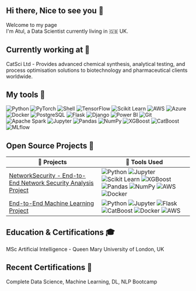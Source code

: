 ## Hi there, Nice to see you 👋

Welcome to my page  
I'm Atul, a Data Scientist currently living in 🇬🇧 UK.

## Currently working at 🏢
CatSci Ltd - Provides advanced chemical synthesis, analytical testing, and process optimisation solutions to biotechnology and pharmaceutical clients worldwide.

## My tools 🔧

![Python](https://img.shields.io/badge/-Python-3776AB?style=flat-square&logo=python&logoColor=white)
![PyTorch](https://img.shields.io/badge/-PyTorch-EE4C2C?style=flat-square&logo=pytorch&logoColor=white)
![Shell](https://img.shields.io/badge/-Shell-89e051?style=flat-square&logo=gnu-bash&logoColor=white)
![TensorFlow](https://img.shields.io/badge/-TensorFlow-FF6F00?style=flat-square&logo=tensorflow&logoColor=white)
![Scikit Learn](https://img.shields.io/badge/-Scikit_Learn-F7931E?style=flat-square&logo=scikit-learn&logoColor=white)
![AWS](https://img.shields.io/badge/-AWS-232F3E?style=flat-square&logo=amazon-aws&logoColor=white)
![Azure](https://img.shields.io/badge/-Azure-0078D4?style=flat-square&logo=microsoft-azure&logoColor=white)
![Docker](https://img.shields.io/badge/-Docker-46a2f1?style=flat-square&logo=docker&logoColor=white)
![PostgreSQL](https://img.shields.io/badge/-PostgreSQL-336791?style=flat-square&logo=postgresql&logoColor=white)
![Flask](https://img.shields.io/badge/-Flask-000000?style=flat-square&logo=flask&logoColor=white)
![Django](https://img.shields.io/badge/-Django-092E20?style=flat-square&logo=django&logoColor=white)
![Power BI](https://img.shields.io/badge/-Power_BI-F2C811?style=flat-square&logo=power-bi&logoColor=black)
![Git](https://img.shields.io/badge/-Git-F05032?style=flat-square&logo=git&logoColor=white)
![Apache Spark](https://img.shields.io/badge/-Apache_Spark-E25A1C?style=flat-square&logo=apache-spark&logoColor=white)
![Jupyter](https://img.shields.io/badge/-Jupyter-F37626?style=flat-square&logo=jupyter&logoColor=white)
![Pandas](https://img.shields.io/badge/-Pandas-150458?style=flat-square&logo=pandas&logoColor=white)
![NumPy](https://img.shields.io/badge/-NumPy-013243?style=flat-square&logo=numpy&logoColor=white)
![XGBoost](https://img.shields.io/badge/-XGBoost-FF6600?style=flat-square&logo=xgboost&logoColor=white)
![CatBoost](https://img.shields.io/badge/-CatBoost-FFCC00?style=flat-square&logo=catboost&logoColor=black)
![MLflow](https://img.shields.io/badge/-MLflow-0194E2?style=flat-square&logo=mlflow&logoColor=white)

## Open Source Projects 🎯
| 🎯 Projects | 🔧 Tools Used |
|-------------|----------------|
| [NetworkSecurity - End-to-End Network Security Analysis Project](https://github.com/atul219/NetworkSecurity.git) | ![Python](https://img.shields.io/badge/-Python-3776AB?style=flat-square&logo=python&logoColor=white) ![Jupyter](https://img.shields.io/badge/-Jupyter-F37626?style=flat-square&logo=jupyter&logoColor=white) ![Scikit Learn](https://img.shields.io/badge/-Scikit_Learn-F7931E?style=flat-square&logo=scikit-learn&logoColor=white) ![XGBoost](https://img.shields.io/badge/-XGBoost-FF6600?style=flat-square&logo=xgboost&logoColor=white) ![Pandas](https://img.shields.io/badge/-Pandas-150458?style=flat-square&logo=pandas&logoColor=white) ![NumPy](https://img.shields.io/badge/-NumPy-013243?style=flat-square&logo=numpy&logoColor=white) ![AWS](https://img.shields.io/badge/-AWS-232F3E?style=flat-square&logo=amazon-aws&logoColor=white) ![Docker](https://img.shields.io/badge/-Docker-46a2f1?style=flat-square&logo=docker&logoColor=white) |
| [End-to-End Machine Learning Project](https://github.com/atul219/machine-learning-project.git) | ![Python](https://img.shields.io/badge/-Python-3776AB?style=flat-square&logo=python&logoColor=white) ![Jupyter](https://img.shields.io/badge/-Jupyter-F37626?style=flat-square&logo=jupyter&logoColor=white) ![Flask](https://img.shields.io/badge/-Flask-000000?style=flat-square&logo=flask&logoColor=white) ![CatBoost](https://img.shields.io/badge/-CatBoost-FFCC00?style=flat-square&logo=catboost&logoColor=black) ![Docker](https://img.shields.io/badge/-Docker-46a2f1?style=flat-square&logo=docker&logoColor=white) ![AWS](https://img.shields.io/badge/-AWS-232F3E?style=flat-square&logo=amazon-aws&logoColor=white) |

## Education & Certifications 🎓
MSc Artificial Intelligence - Queen Mary University of London, UK

## Recent Certifications 📜
Complete Data Science, Machine Learning, DL, NLP Bootcamp


<!--
**atul219/atul219** is a ✨ _special_ ✨ repository because its `README.md` (this file) appears on your GitHub profile.

Here are some ideas to get you started:

- 🔭 I’m currently working on ...
- 🌱 I’m currently learning ...
- 👯 I’m looking to collaborate on ...
- 🤔 I’m looking for help with ...
- 💬 Ask me about ...
- 📫 How to reach me: ...
- 😄 Pronouns: ...
- ⚡ Fun fact: ...
-->
